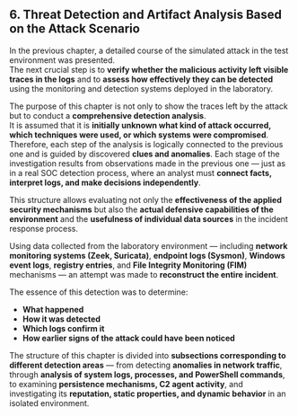 ## 6. Threat Detection and Artifact Analysis Based on the Attack Scenario

In the previous chapter, a detailed course of the simulated attack in the test environment was presented.  
The next crucial step is to **verify whether the malicious activity left visible traces in the logs** and to **assess how effectively they can be detected** using the monitoring and detection systems deployed in the laboratory.

The purpose of this chapter is not only to show the traces left by the attack but to conduct a **comprehensive detection analysis**.  
It is assumed that it is **initially unknown what kind of attack occurred, which techniques were used, or which systems were compromised**. Therefore, each step of the analysis is logically connected to the previous one and is guided by discovered **clues and anomalies**. Each stage of the investigation results from observations made in the previous one — just as in a real SOC detection process, where an analyst must **connect facts, interpret logs, and make decisions independently**.

This structure allows evaluating not only the **effectiveness of the applied security mechanisms** but also the **actual defensive capabilities of the environment** and the **usefulness of individual data sources** in the incident response process.

Using data collected from the laboratory environment — including **network monitoring systems (Zeek, Suricata)**, **endpoint logs (Sysmon)**, **Windows event logs**, **registry entries**, and **File Integrity Monitoring (FIM)** mechanisms — an attempt was made to **reconstruct the entire incident**.  

The essence of this detection was to determine:

- **What happened**
- **How it was detected**
- **Which logs confirm it**
- **How earlier signs of the attack could have been noticed**

The structure of this chapter is divided into **subsections corresponding to different detection areas** — from detecting **anomalies in network traffic**, through **analysis of system logs, processes, and PowerShell commands**, to examining **persistence mechanisms, C2 agent activity**, and investigating its **reputation, static properties, and dynamic behavior** in an isolated environment.